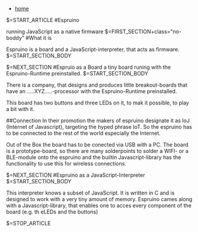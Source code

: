 <div class="content">
<nav id="breadcrumb"><ul><li><a href="/">home</a></li></ul></nav>

$=START_ARTICLE
#Espruino

running JavaScript as a native firmware
$=FIRST_SECTION+class="no-boddy"
#What it is

Espruino is a board and a JavaScript-interpreter, that acts as firmware.
$=START_SECTION_BODY

$=NEXT_SECTION
#Espruio as a Board
a tiny board runing with the Espruino-Runtime preinstalled.
$=START_SECTION_BODY

There is a company, that designs and produces little breakout-boards that have an .....XYZ.....-processor 
with the Espruino-Runtime preinstalled.

This board has two buttons and three LEDs on it, to mak it possible, to play a bit with it.

##Connection
In their promotion the makers of espruino designate it as IoJ (Internet of Javascript), targeting the hyped phrase IoT.
So the espruino has to be connected to the rest of the world especially the Internet.

Out of the Box the board has to be conected via USB with a PC. 
The board is a prototype-board, so there are many solderpoints to solder a WIFI- or a BLE-module onto the espruino 
and the builtin Javascript-library has the functionality to use this for wireless connections.

$=NEXT_SECTION
#Espruino as a JavaScript-Interpreter
$=START_SECTION_BODY

This interpreter knows a subset of JavaScript. It is written in C and is designed to work with a very tiny amount of memory.
Espruino cames along with a Javascript-library, that enables one to acces every component of the board (e.g. th eLEDs and the buttons)

$=STOP_ARTICLE
</div> <!-- /content -->
